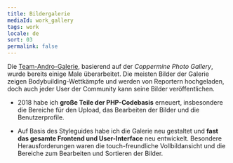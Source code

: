 ```yaml
---
title: Bildergalerie
mediaId: work_gallery
tags: work
locale: de
sort: 03
permalink: false
---
```

Die [Team-Andro-Galerie](https://www.team-andro.com/gallery/), basierend auf der <i lang="en">Coppermine Photo Gallery</i>, wurde bereits einige Male überarbeitet. Die meisten Bilder der Galerie zeigen Bodybuilding-Wettkämpfe und werden von Reportern hochgeladen, doch auch jeder User der Community kann seine Bilder veröffentlichen. 

* 2018 habe ich **große Teile der PHP-Codebasis** erneuert, insbesondere die Bereiche für den Upload, das Bearbeiten der Bilder und die Benutzerprofile.</p>

* Auf Basis des Styleguides habe ich die Galerie neu gestaltet und **fast das gesamte Frontend und User-Interface** neu entwickelt. Besondere Herausforderungen waren die touch-freundliche Vollbildansicht und die Bereiche zum Bearbeiten und Sortieren der Bilder.